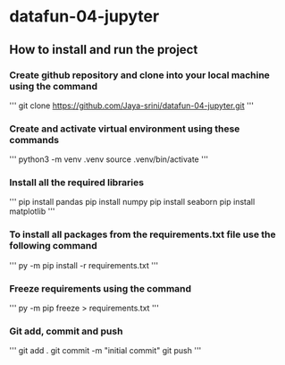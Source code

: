 # datafun-04-jupyter

## How to install and run the project

### Create github repository and clone into your local machine using the command
''' 
git clone https://github.com/Jaya-srini/datafun-04-jupyter.git 
'''

### Create and activate virtual environment using these commands 
''' 
python3 -m venv .venv
source .venv/bin/activate 
'''

### Install all the required libraries
'''
    pip install pandas
    pip install numpy
    pip install seaborn
    pip install matplotlib 
'''

### To install all packages from the requirements.txt file use the following command 
''' 
py -m pip install -r requirements.txt 
'''

### Freeze requirements using the command
''' 
py -m pip freeze > requirements.txt 
'''

### Git add, commit and push
''' 
git add .
git commit -m "initial commit" 
git push 
'''

